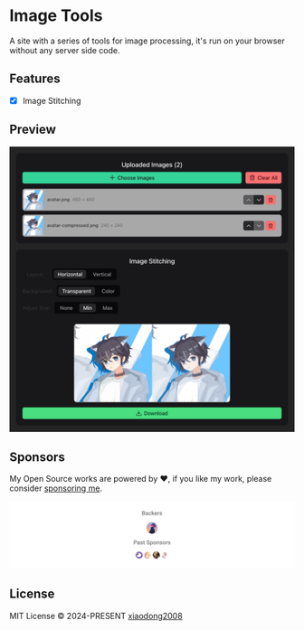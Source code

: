 # Image Tools

A site with a series of tools for image processing, it's run on your browser without any server side code.

## Features

- [x] Image Stitching

## Preview

![Preview](./preview.png)

## Sponsors

My Open Source works are powered by ❤️, if you like my work, please consider [sponsoring me](https://github.com/sponsors/xiaodong2008).

<div align="center">
  <img src="https://raw.githubusercontent.com/xiaodong2008/sponsors/main/sponsors.wide.svg" />
</div>

## License

MIT License © 2024-PRESENT [xiaodong2008](https://github.com/xiaodong2008)
